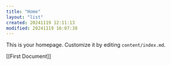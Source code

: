 ```yaml
---
title: "Home"
layout: "list"
created: 20241119 12:11:13
modified: 20241119 16:07:38
---
```

This is your homepage. Customize it by editing `content/index.md`.


[[First Document]]

